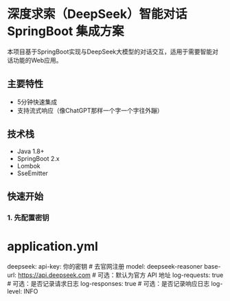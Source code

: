 # 深度求索（DeepSeek）智能对话 SpringBoot 集成方案
本项目基于SpringBoot实现与DeepSeek大模型的对话交互，适用于需要智能对话功能的Web应用。

## 主要特性
- 5分钟快速集成
- 支持流式响应（像ChatGPT那样一个字一个字往外蹦）

## 技术栈
- Java 1.8+ 
- SpringBoot 2.x 
- Lombok 
- SseEmitter 

## 快速开始
### 1. 先配置密钥
# application.yml
deepseek:
  api-key: 你的密钥 # 去官网注册
  model: deepseek-reasoner
  base-url: https://api.deepseek.com # 可选：默认为官方 API 地址
  log-requests: true # 可选：是否记录请求日志
  log-responses: true # 可选：是否记录响应日志
  log-level: INFO
